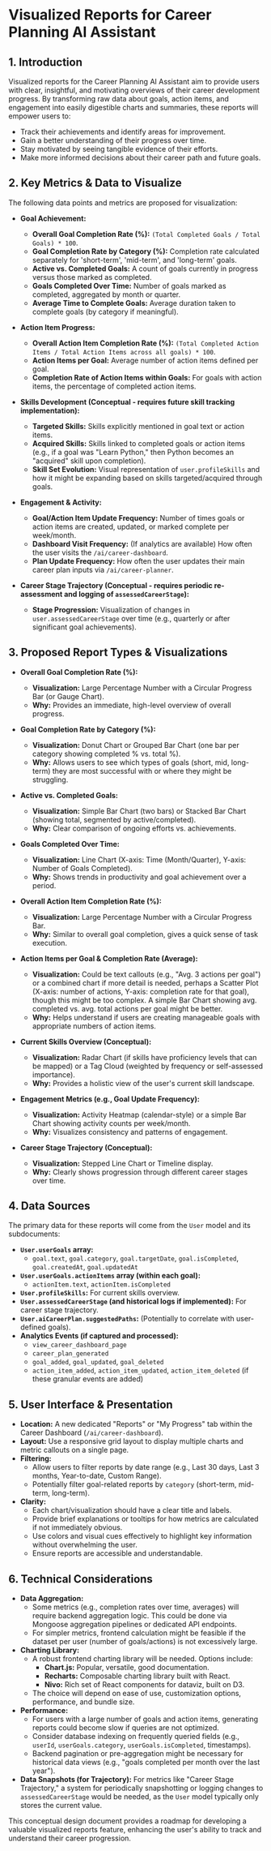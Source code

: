 # Visualized Reports for Career Planning AI Assistant

## 1. Introduction

Visualized reports for the Career Planning AI Assistant aim to provide users with clear, insightful, and motivating overviews of their career development progress. By transforming raw data about goals, action items, and engagement into easily digestible charts and summaries, these reports will empower users to:
*   Track their achievements and identify areas for improvement.
*   Gain a better understanding of their progress over time.
*   Stay motivated by seeing tangible evidence of their efforts.
*   Make more informed decisions about their career path and future goals.

## 2. Key Metrics & Data to Visualize

The following data points and metrics are proposed for visualization:

*   **Goal Achievement:**
    *   **Overall Goal Completion Rate (%):** `(Total Completed Goals / Total Goals) * 100`.
    *   **Goal Completion Rate by Category (%):** Completion rate calculated separately for 'short-term', 'mid-term', and 'long-term' goals.
    *   **Active vs. Completed Goals:** A count of goals currently in progress versus those marked as completed.
    *   **Goals Completed Over Time:** Number of goals marked as completed, aggregated by month or quarter.
    *   **Average Time to Complete Goals:** Average duration taken to complete goals (by category if meaningful).

*   **Action Item Progress:**
    *   **Overall Action Item Completion Rate (%):** `(Total Completed Action Items / Total Action Items across all goals) * 100`.
    *   **Action Items per Goal:** Average number of action items defined per goal.
    *   **Completion Rate of Action Items within Goals:** For goals with action items, the percentage of completed action items.

*   **Skills Development (Conceptual - requires future skill tracking implementation):**
    *   **Targeted Skills:** Skills explicitly mentioned in goal text or action items.
    *   **Acquired Skills:** Skills linked to completed goals or action items (e.g., if a goal was "Learn Python," then Python becomes an "acquired" skill upon completion).
    *   **Skill Set Evolution:** Visual representation of `user.profileSkills` and how it might be expanding based on skills targeted/acquired through goals.

*   **Engagement & Activity:**
    *   **Goal/Action Item Update Frequency:** Number of times goals or action items are created, updated, or marked complete per week/month.
    *   **Dashboard Visit Frequency:** (If analytics are available) How often the user visits the `/ai/career-dashboard`.
    *   **Plan Update Frequency:** How often the user updates their main career plan inputs via `/ai/career-planner`.

*   **Career Stage Trajectory (Conceptual - requires periodic re-assessment and logging of `assessedCareerStage`):**
    *   **Stage Progression:** Visualization of changes in `user.assessedCareerStage` over time (e.g., quarterly or after significant goal achievements).

## 3. Proposed Report Types & Visualizations

*   **Overall Goal Completion Rate (%):**
    *   **Visualization:** Large Percentage Number with a Circular Progress Bar (or Gauge Chart).
    *   **Why:** Provides an immediate, high-level overview of overall progress.

*   **Goal Completion Rate by Category (%):**
    *   **Visualization:** Donut Chart or Grouped Bar Chart (one bar per category showing completed % vs. total %).
    *   **Why:** Allows users to see which types of goals (short, mid, long-term) they are most successful with or where they might be struggling.

*   **Active vs. Completed Goals:**
    *   **Visualization:** Simple Bar Chart (two bars) or Stacked Bar Chart (showing total, segmented by active/completed).
    *   **Why:** Clear comparison of ongoing efforts vs. achievements.

*   **Goals Completed Over Time:**
    *   **Visualization:** Line Chart (X-axis: Time (Month/Quarter), Y-axis: Number of Goals Completed).
    *   **Why:** Shows trends in productivity and goal achievement over a period.

*   **Overall Action Item Completion Rate (%):**
    *   **Visualization:** Large Percentage Number with a Circular Progress Bar.
    *   **Why:** Similar to overall goal completion, gives a quick sense of task execution.

*   **Action Items per Goal & Completion Rate (Average):**
    *   **Visualization:** Could be text callouts (e.g., "Avg. 3 actions per goal") or a combined chart if more detail is needed, perhaps a Scatter Plot (X-axis: number of actions, Y-axis: completion rate for that goal), though this might be too complex. A simple Bar Chart showing avg. completed vs. avg. total actions per goal might be better.
    *   **Why:** Helps understand if users are creating manageable goals with appropriate numbers of action items.

*   **Current Skills Overview (Conceptual):**
    *   **Visualization:** Radar Chart (if skills have proficiency levels that can be mapped) or a Tag Cloud (weighted by frequency or self-assessed importance).
    *   **Why:** Provides a holistic view of the user's current skill landscape.

*   **Engagement Metrics (e.g., Goal Update Frequency):**
    *   **Visualization:** Activity Heatmap (calendar-style) or a simple Bar Chart showing activity counts per week/month.
    *   **Why:** Visualizes consistency and patterns of engagement.

*   **Career Stage Trajectory (Conceptual):**
    *   **Visualization:** Stepped Line Chart or Timeline display.
    *   **Why:** Clearly shows progression through different career stages over time.

## 4. Data Sources

The primary data for these reports will come from the `User` model and its subdocuments:

*   **`User.userGoals` array:**
    *   `goal.text`, `goal.category`, `goal.targetDate`, `goal.isCompleted`, `goal.createdAt`, `goal.updatedAt`
*   **`User.userGoals.actionItems` array (within each goal):**
    *   `actionItem.text`, `actionItem.isCompleted`
*   **`User.profileSkills`:** For current skills overview.
*   **`User.assessedCareerStage` (and historical logs if implemented):** For career stage trajectory.
*   **`User.aiCareerPlan.suggestedPaths`:** (Potentially to correlate with user-defined goals).
*   **Analytics Events (if captured and processed):**
    *   `view_career_dashboard_page`
    *   `career_plan_generated`
    *   `goal_added`, `goal_updated`, `goal_deleted`
    *   `action_item_added`, `action_item_updated`, `action_item_deleted` (if these granular events are added)

## 5. User Interface & Presentation

*   **Location:** A new dedicated "Reports" or "My Progress" tab within the Career Dashboard (`/ai/career-dashboard`).
*   **Layout:** Use a responsive grid layout to display multiple charts and metric callouts on a single page.
*   **Filtering:**
    *   Allow users to filter reports by date range (e.g., Last 30 days, Last 3 months, Year-to-date, Custom Range).
    *   Potentially filter goal-related reports by `category` (short-term, mid-term, long-term).
*   **Clarity:**
    *   Each chart/visualization should have a clear title and labels.
    *   Provide brief explanations or tooltips for how metrics are calculated if not immediately obvious.
    *   Use colors and visual cues effectively to highlight key information without overwhelming the user.
    *   Ensure reports are accessible and understandable.

## 6. Technical Considerations

*   **Data Aggregation:**
    *   Some metrics (e.g., completion rates over time, averages) will require backend aggregation logic. This could be done via Mongoose aggregation pipelines or dedicated API endpoints.
    *   For simpler metrics, frontend calculation might be feasible if the dataset per user (number of goals/actions) is not excessively large.
*   **Charting Library:**
    *   A robust frontend charting library will be needed. Options include:
        *   **Chart.js:** Popular, versatile, good documentation.
        *   **Recharts:** Composable charting library built with React.
        *   **Nivo:** Rich set of React components for dataviz, built on D3.
    *   The choice will depend on ease of use, customization options, performance, and bundle size.
*   **Performance:**
    *   For users with a large number of goals and action items, generating reports could become slow if queries are not optimized.
    *   Consider database indexing on frequently queried fields (e.g., `userId`, `userGoals.category`, `userGoals.isCompleted`, timestamps).
    *   Backend pagination or pre-aggregation might be necessary for historical data views (e.g., "goals completed per month over the last year").
*   **Data Snapshots (for Trajectory):** For metrics like "Career Stage Trajectory," a system for periodically snapshotting or logging changes to `assessedCareerStage` would be needed, as the `User` model typically only stores the current value.

This conceptual design document provides a roadmap for developing a valuable visualized reports feature, enhancing the user's ability to track and understand their career progression.
